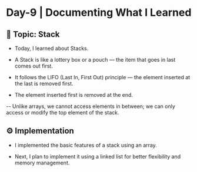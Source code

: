 # Day-9 | Documenting What I Learned
## 📘 Topic: Stack

- Today, I learned about Stacks.

- A Stack is like a lottery box or a pouch — the item that goes in last comes out first.

- It follows the LIFO (Last In, First Out) principle — the element inserted at the last is removed first.

- The element inserted first is removed at the end.

-- Unlike arrays, we cannot access elements in between; we can only access or modify the top element of the stack.

## ⚙️ Implementation

- I implemented the basic features of a stack using an array.

- Next, I plan to implement it using a linked list for better flexibility and memory management.
